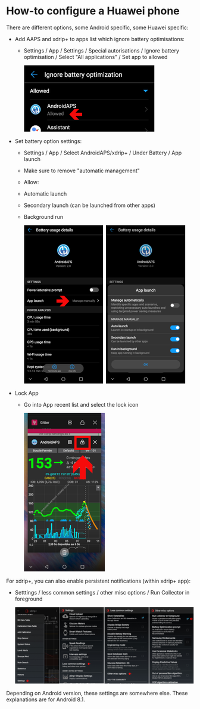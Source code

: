# How-to configure a Huawei phone

There are different options, some Android specific, some Huawei specific:

- Add AAPS and xdrip+ to apps list which ignore battery optimisations:
  - Settings / App / Settings / Special autorisations / Ignore battery optimisation / Select "All applications" / Set app to allowed

    ![Huawei - ignore battery optimization](../images/Huawei_BatteryOptimization.png)

- Set battery option settings:
  - Settings / App / Select AndroidAPS/xdrip+ / Under Battery / App launch

  - Make sure to remove "automatic management"

  - Allow:

  - Automatic launch

  - Secondary launch (can be launched from other apps)

  - Background run

    ![Huawei - battery options](../images/Huawei_BatteryOptions.png)

- Lock App
  - Go into App recent list and select the lock icon

    ![Huawei - lock app](../images/Huawei_LockApp.png)

For xdrip+, you can also enable persistent notifications (within xdrip+ app):

- Setttings / less common settings / other misc options / Run Collector in foreground

  ![xdrip+ settings - collector in foreground](../images/xdrip_collector_foreground.png)

Depending on Android version, these settings are somewhere else. These explanations are for Android 8.1.
